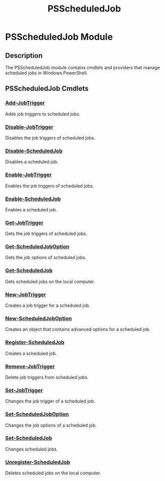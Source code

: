﻿---
ms.date:  06/09/2017
schema:  2.0.0
locale:  en-us
keywords:  powershell,cmdlet
Help Version:  3.3.0.2
Download Help Link:  http://go.microsoft.com/fwlink/?LinkID=223911
Module Guid:  50cdb55f-5ab7-489f-9e94-4ec21ff51e59
title:  PSScheduledJob
Module Name:  PSScheduledJob
---
# PSScheduledJob Module

## Description

The PSScheduledJob module contains cmdlets and providers that manage scheduled jobs in Windows
PowerShell.

## PSScheduledJob Cmdlets

### [Add-JobTrigger](Add-JobTrigger.md)

Adds job triggers to scheduled jobs.

### [Disable-JobTrigger](Disable-JobTrigger.md)

Disables the job triggers of scheduled jobs.

### [Disable-ScheduledJob](Disable-ScheduledJob.md)

Disables a scheduled job.

### [Enable-JobTrigger](Enable-JobTrigger.md)

Enables the job triggers of scheduled jobs.

### [Enable-ScheduledJob](Enable-ScheduledJob.md)

Enables a scheduled job.

### [Get-JobTrigger](Get-JobTrigger.md)

Gets the job triggers of scheduled jobs.

### [Get-ScheduledJobOption](Get-ScheduledJobOption.md)

Gets the job options of scheduled jobs.

### [Get-ScheduledJob](Get-ScheduledJob.md)

Gets scheduled jobs on the local computer.

### [New-JobTrigger](New-JobTrigger.md)

Creates a job trigger for a scheduled job.

### [New-ScheduledJobOption](New-ScheduledJobOption.md)

Creates an object that contains advanced options for a scheduled job.

### [Register-ScheduledJob](Register-ScheduledJob.md)

Creates a scheduled job.

### [Remove-JobTrigger](Remove-JobTrigger.md)

Delete job triggers from scheduled jobs.

### [Set-JobTrigger](Set-JobTrigger.md)

Changes the job trigger of a scheduled job.

### [Set-ScheduledJobOption](Set-ScheduledJobOption.md)

Changes the job options of a scheduled job.

### [Set-ScheduledJob](Set-ScheduledJob.md)

Changes scheduled jobs.

### [Unregister-ScheduledJob](Unregister-ScheduledJob.md)

Deletes scheduled jobs on the local computer.